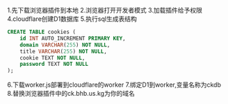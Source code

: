 1.先下载浏览器插件到本地
2.浏览器打开开发者模式
3.加载插件给予权限
4.cloudflare创建D1数据库
5.执行sql生成表结构
```sql
CREATE TABLE cookies (
    id INT AUTO_INCREMENT PRIMARY KEY,
    domain VARCHAR(255) NOT NULL,
    title VARCHAR(255) NOT NULL,
    cookie TEXT NOT NULL,
    password TEXT NOT NULL
);
```
6.下载worker.js部署到cloudflare的worker
7.绑定D1到worker,变量名称为ckdb
8.替换浏览器插件中的ck.bhb.us.kg为你的域名
